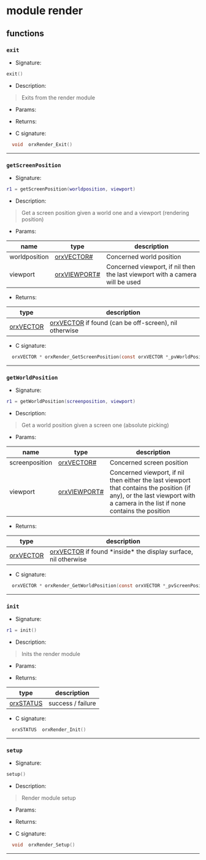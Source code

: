 # module render

## functions

### **`exit`**

* Signature:

```lua
exit()
```

* Description:

> Exits from the render module

* Params:

* Returns:

* C signature:

```c
  void  orxRender_Exit()
```

---

### **`getScreenPosition`**

* Signature:

```lua
r1 = getScreenPosition(worldposition, viewport)
```

* Description:

> Get a screen position given a world one and a viewport \(rendering position\)

* Params:

name | type | description 
--- | --- | ---
worldposition | [orxVECTOR\#](../types/orxVECTOR.md) | Concerned world position
viewport | [orxVIEWPORT\#](../types/orxVIEWPORT.md) | Concerned viewport, if nil then the last viewport with a camera will be used

* Returns:

type | description 
--- | ---
[orxVECTOR](../types/orxVECTOR.md)  | [orxVECTOR](../types/orxVECTOR.md) if found \(can be off-screen\), nil otherwise

* C signature:

```c
  orxVECTOR * orxRender_GetScreenPosition(const orxVECTOR *_pvWorldPosition, const orxVIEWPORT *_pstViewport, orxVECTOR *_pvScreenPosition)
```

---

### **`getWorldPosition`**

* Signature:

```lua
r1 = getWorldPosition(screenposition, viewport)
```

* Description:

> Get a world position given a screen one \(absolute picking\)

* Params:

name | type | description 
--- | --- | ---
screenposition | [orxVECTOR\#](../types/orxVECTOR.md) | Concerned screen position
viewport | [orxVIEWPORT\#](../types/orxVIEWPORT.md) | Concerned viewport, if nil then either the last viewport that contains the position \(if any\), or the last viewport with a camera in the list if none contains the position

* Returns:

type | description 
--- | ---
[orxVECTOR](../types/orxVECTOR.md)  | [orxVECTOR](../types/orxVECTOR.md) if found \*inside\* the display surface, nil otherwise

* C signature:

```c
  orxVECTOR * orxRender_GetWorldPosition(const orxVECTOR *_pvScreenPosition, const orxVIEWPORT *_pstViewport, orxVECTOR *_pvWorldPosition)
```

---

### **`init`**

* Signature:

```lua
r1 = init()
```

* Description:

> Inits the render module

* Params:

* Returns:

type | description 
--- | ---
[orxSTATUS](../enums.md#orxstatus)  | success / failure

* C signature:

```c
  orxSTATUS  orxRender_Init()
```

---

### **`setup`**

* Signature:

```lua
setup()
```

* Description:

> Render module setup

* Params:

* Returns:

* C signature:

```c
  void  orxRender_Setup()
```

---

